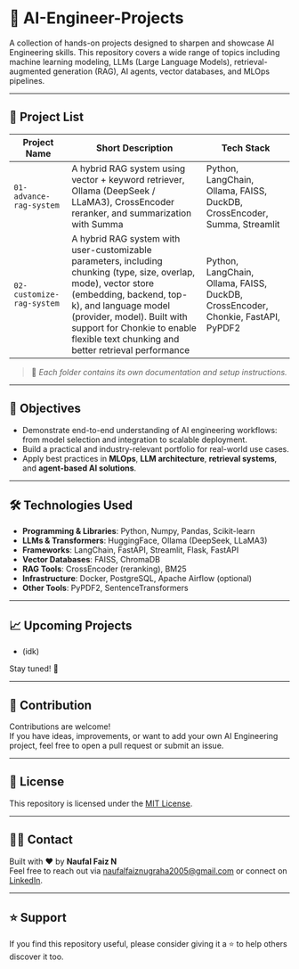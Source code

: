 # 🧠 AI-Engineer-Projects

A collection of hands-on projects designed to sharpen and showcase AI Engineering skills. This repository covers a wide range of topics including machine learning modeling, LLMs (Large Language Models), retrieval-augmented generation (RAG), AI agents, vector databases, and MLOps pipelines.

---

## 📂 Project List

| Project Name | Short Description | Tech Stack |
|--------------|-------------------|------------|
| `01-advance-rag-system` | A hybrid RAG system using vector + keyword retriever, Ollama (DeepSeek / LLaMA3), CrossEncoder reranker, and summarization with Summa | Python, LangChain, Ollama, FAISS, DuckDB, CrossEncoder, Summa, Streamlit |
| `02-customize-rag-system` | A hybrid RAG system with user-customizable parameters, including chunking (type, size, overlap, mode), vector store (embedding, backend, top-k), and language model (provider, model). Built with support for Chonkie to enable flexible text chunking and better retrieval performance | Python, LangChain, Ollama, FAISS, DuckDB, CrossEncoder, Chonkie, FastAPI, PyPDF2 |

> 📌 *Each folder contains its own documentation and setup instructions.*

---

## 🚀 Objectives

- Demonstrate end-to-end understanding of AI engineering workflows: from model selection and integration to scalable deployment.
- Build a practical and industry-relevant portfolio for real-world use cases.
- Apply best practices in **MLOps**, **LLM architecture**, **retrieval systems**, and **agent-based AI solutions**.

---

## 🛠️ Technologies Used

- **Programming & Libraries**: Python, Numpy, Pandas, Scikit-learn
- **LLMs & Transformers**: HuggingFace, Ollama (DeepSeek, LLaMA3)
- **Frameworks**: LangChain, FastAPI, Streamlit, Flask, FastAPI
- **Vector Databases**: FAISS, ChromaDB
- **RAG Tools**: CrossEncoder (reranking), BM25
- **Infrastructure**: Docker, PostgreSQL, Apache Airflow (optional)
- **Other Tools**: PyPDF2, SentenceTransformers

---

## 📈 Upcoming Projects

- (idk)

Stay tuned! 🚧

---

## 🧩 Contribution

Contributions are welcome!  
If you have ideas, improvements, or want to add your own AI Engineering project, feel free to open a pull request or submit an issue.

---

## 📄 License

This repository is licensed under the [MIT License](LICENSE).

---

## 🙋‍♂️ Contact

Built with ❤️ by **Naufal Faiz N**  
Feel free to reach out via naufalfaiznugraha2005@gmail.com or connect on [LinkedIn]([https://www.linkedin.com](https://www.linkedin.com/in/naufalfaiznugraha/)).

---

## ⭐️ Support

If you find this repository useful, please consider giving it a ⭐️ to help others discover it too.
